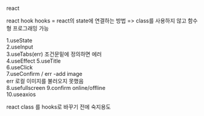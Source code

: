 react 

react hook
hooks = react의 state에 연결하는 방법 => class를 사용하지 않고 함수형 프로그래밍 가능

1.useState  
2.useInput  
3.useTabs(err) 조건문밑에 정의하면 에러  
4.useEffect 
5.useTitle  
6.useClick  
7.useConfirm  / err 
-add image    
err 로컬 이미지를 불러오지 못했음   
8.usefullscreen 
9.confirm online/offline   
10.useaxios 
  
react class 를 hooks로 바꾸기 전에 숙지용도
